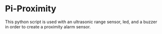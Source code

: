 # Pi-Proximity
This python script is used with an ultrasonic range sensor, led, and a buzzer in order to create a proximity alarm sensor.

